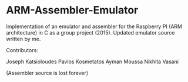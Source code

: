 # ARM-Assembler-Emulator

Implementation of an emulator and assembler for the Raspberry PI (ARM architecture) in C as a group project (2015).
Updated emulator source written by me.

Contributors:

Joseph Katsioloudes
Pavlos Kosmetatos
Ayman Moussa
Nikhita Vasani

(Assembler source is lost forever)

